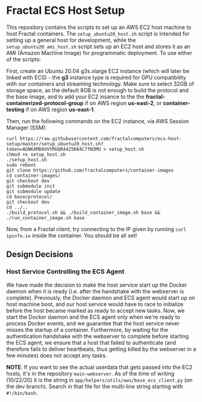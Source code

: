 # Fractal ECS Host Setup

This repository contains the scripts to set up an AWS EC2 host machine to host Fractal containers. The `setup_ubuntu20_host.sh` script is intended for setting up a general host for development, while the `setup_ubuntu20_ami_host.sh` script sets up an EC2 host and stores it as an AMI (Amazon Machine Image) for programmatic deployment. To use either of the scripts:

First, create an Ubuntu 20.04 g3s.xlarge EC2 instance (which will later be linked with ECS) - the **g3** instance type is required for GPU compatibility with our containers and streaming technology. Make sure to select 32GB of storage space, as the default 8GB is not enough to build the protocol and the base image, and to add your EC2 insance to the the **fractal-containerized-protocol-group** if on AWS region **us-east-2**, or **container-testing** if on AWS region **us-east-1**.

Then, run the following commands on the EC2 instance, via AWS Session Manager (SSM):

```
curl https://raw.githubusercontent.com/fractalcomputers/ecs-host-setup/master/setup_ubuntu20_host.sh?token=AGNK4MD4UVYRUQR4425K64C7TN3MU > setup_host.sh
chmod +x setup_host.sh
./setup_host.sh
sudo reboot
git clone https://github.com/fractalcomputers/container-images
cd container-images/
git checkout dev
git submodule init
git submodule update
cd base/protocol/
git checkout dev
cd ../..
./build_protocol.sh && ./build_container_image.sh base && ./run_container_image.sh base
```

Now, from a Fractal client, try connecting to the IP given by running `curl ipinfo.io` inside the container. You should be all set!

## Design Decisions

### Host Service Controlling the ECS Agent

We have made the decision to make the host service start up the Docker daemon when it is ready (i.e. after the handshake with the webserver is complete). Previously, the Docker daemon and ECS agent would start up on host machine boot, and our host service would have to race to initialize before the host became marked as ready to accept new tasks. Now, we start the Docker daemon and the ECS agent only when we're ready to process Docker events, and we guarantee that the host service never misses the startup of a container. Furthermore, by waiting for the authentication handshake with the webserver to complete before starting the ECS agent, we ensure that a host that failed to authenticate (and therefore fails to deliver heartbeats, thus getting killed by the webserver in a few minutes) does not accept any tasks.

__NOTE__: If you want to see the actual userdata that gets passed into the EC2 hosts, it's in the repository `main-webserver`. As of the time of writing (10/22/20) it is the string in `app/helpers/utils/aws/base_ecs_client.py` (on the dev branch). Search in that file for the multi-line string starting with `#!/bin/bash`.
